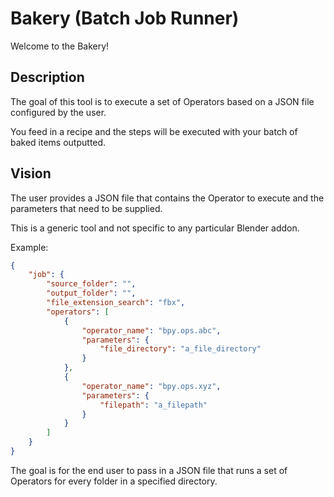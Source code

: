 # Bakery (Batch Job Runner)

Welcome to the Bakery!

## Description
The goal of this tool is to execute a set of Operators based on a JSON file configured by the user.

You feed in a recipe and the steps will be executed with your batch of baked items outputted.

## Vision
The user provides a JSON file that contains the Operator to execute and the parameters that need to be supplied.

This is a generic tool and not specific to any particular Blender addon.

Example:

```json
{
    "job": {
        "source_folder": "",
        "output_folder": "",
        "file_extension_search": "fbx",
        "operators": [
            {
                "operator_name": "bpy.ops.abc",
                "parameters": {
                    "file_directory": "a_file_directory"
                }
            },
            {
                "operator_name": "bpy.ops.xyz",
                "parameters": {
                    "filepath": "a_filepath"
                }
            }
        ]
    }
}
```

The goal is for the end user to pass in a JSON file that runs a set of Operators for every folder in a specified directory.
